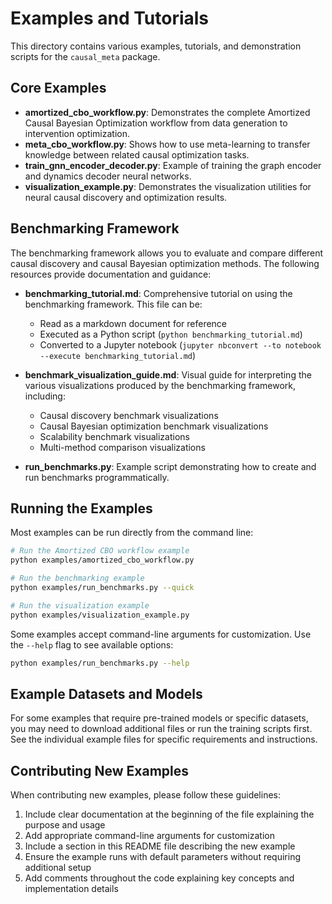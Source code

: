 # Examples and Tutorials

This directory contains various examples, tutorials, and demonstration scripts for the `causal_meta` package.

## Core Examples

- **amortized_cbo_workflow.py**: Demonstrates the complete Amortized Causal Bayesian Optimization workflow from data generation to intervention optimization.
- **meta_cbo_workflow.py**: Shows how to use meta-learning to transfer knowledge between related causal optimization tasks.
- **train_gnn_encoder_decoder.py**: Example of training the graph encoder and dynamics decoder neural networks.
- **visualization_example.py**: Demonstrates the visualization utilities for neural causal discovery and optimization results.

## Benchmarking Framework

The benchmarking framework allows you to evaluate and compare different causal discovery and causal Bayesian optimization methods. The following resources provide documentation and guidance:

- **benchmarking_tutorial.md**: Comprehensive tutorial on using the benchmarking framework. This file can be:
  - Read as a markdown document for reference
  - Executed as a Python script (`python benchmarking_tutorial.md`)
  - Converted to a Jupyter notebook (`jupyter nbconvert --to notebook --execute benchmarking_tutorial.md`)

- **benchmark_visualization_guide.md**: Visual guide for interpreting the various visualizations produced by the benchmarking framework, including:
  - Causal discovery benchmark visualizations
  - Causal Bayesian optimization benchmark visualizations
  - Scalability benchmark visualizations
  - Multi-method comparison visualizations

- **run_benchmarks.py**: Example script demonstrating how to create and run benchmarks programmatically.

## Running the Examples

Most examples can be run directly from the command line:

```bash
# Run the Amortized CBO workflow example
python examples/amortized_cbo_workflow.py

# Run the benchmarking example
python examples/run_benchmarks.py --quick

# Run the visualization example
python examples/visualization_example.py
```

Some examples accept command-line arguments for customization. Use the `--help` flag to see available options:

```bash
python examples/run_benchmarks.py --help
```

## Example Datasets and Models

For some examples that require pre-trained models or specific datasets, you may need to download additional files or run the training scripts first. See the individual example files for specific requirements and instructions.

## Contributing New Examples

When contributing new examples, please follow these guidelines:

1. Include clear documentation at the beginning of the file explaining the purpose and usage
2. Add appropriate command-line arguments for customization
3. Include a section in this README file describing the new example
4. Ensure the example runs with default parameters without requiring additional setup
5. Add comments throughout the code explaining key concepts and implementation details 